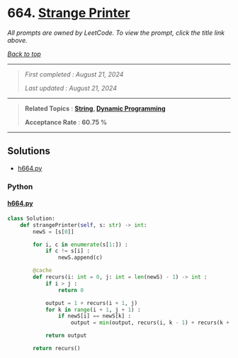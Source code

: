 # 664. [Strange Printer](<https://leetcode.com/problems/strange-printer>)

*All prompts are owned by LeetCode. To view the prompt, click the title link above.*

*[Back to top](<../README.md>)*

------

> *First completed : August 21, 2024*
>
> *Last updated : August 21, 2024*

------

> **Related Topics** : **[String](<by_topic/String.md>), [Dynamic Programming](<by_topic/Dynamic Programming.md>)**
>
> **Acceptance Rate** : **60.75 %**

------

## Solutions

- [h664.py](<../my-submissions/h664.py>)
### Python
#### [h664.py](<../my-submissions/h664.py>)
```Python
class Solution:
    def strangePrinter(self, s: str) -> int:
        newS = [s[0]]

        for i, c in enumerate(s[1:]) :
            if c != s[i] :
                newS.append(c)

        @cache
        def recurs(i: int = 0, j: int = len(newS) - 1) -> int :
            if i > j :
                return 0

            output = 1 + recurs(i + 1, j)
            for k in range(i + 1, j + 1) :
                if newS[i] == newS[k] :
                    output = min(output, recurs(i, k - 1) + recurs(k + 1, j))

            return output

        return recurs()

```

